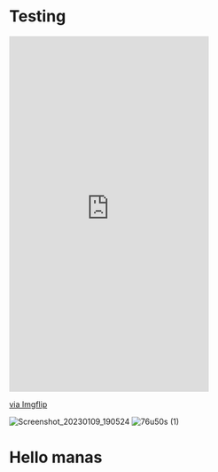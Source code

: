 # Testing
<div style="width:360px;max-width:100%;"><div style="height:0;padding-bottom:177.78%;position:relative;"><iframe width="360" height="640" style="position:absolute;top:0;left:0;width:100%;height:100%;" frameBorder="0" src="https://imgflip.com/embed/76u50s"></iframe></div><p><a href="https://imgflip.com/gif/76u50s">via Imgflip</a></p></div>


![Screenshot_20230109_190524](https://user-images.githubusercontent.com/104764888/211322936-f3583862-486c-4be6-add4-0044b086465e.png)
![76u50s (1)](https://user-images.githubusercontent.com/104764888/211323163-22c57a93-93cd-499f-a1a1-e5b1039d23eb.gif)


# **Hello manas**
